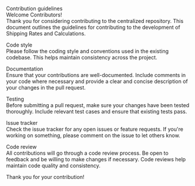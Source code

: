 Contribution guidelines  
Welcome Contributors!  
Thank you for considering contributing to the centralized repository. This document outlines the guidelines for contributing to the development of Shipping Rates and Calculations.  

Code style  
Please follow the coding style and conventions used in the existing codebase. This helps maintain consistency across the project.  

Documentation  
Ensure that your contributions are well-documented. Include comments in your code where necessary and provide a clear and concise description of your changes in the pull request.  

Testing  
Before submitting a pull request, make sure your changes have been tested thoroughly. Include relevant test cases and ensure that existing tests pass.  

Issue tracker  
Check the issue tracker for any open issues or feature requests. If you're working on something, please comment on the issue to let others know.  

Code review  
All contributions will go through a code review process. Be open to feedback and be willing to make changes if necessary. Code reviews help maintain code quality and consistency.  

Thank you for your contribution!
